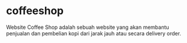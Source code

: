 # coffeeshop
Website Coffee Shop adalah sebuah website yang akan membantu penjualan dan pembelian kopi dari jarak jauh atau secara delivery order.
